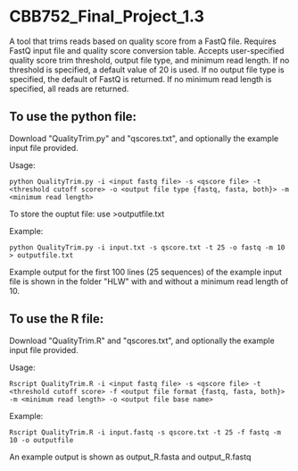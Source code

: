 # CBB752_Final_Project_1.3
A tool that trims reads based on quality score from a FastQ file.  Requires FastQ input file and quality score conversion table. Accepts user-specified quality score trim threshold, output file type, and minimum read length. If no threshold is specified, a default value of 20 is used. If no output file type is specified, the default of FastQ is returned. If no minimum read length is specified, all reads are returned.


## To use the python file: 
  Download "QualityTrim.py" and "qscores.txt", and optionally the example input file provided.
  
  Usage: 
  
```python QualityTrim.py -i <input fastq file> -s <qscore file> -t <threshold cutoff score> -o <output file type {fastq, fasta, both}> -m <minimum read length>```
  
  To store the ouptut file: use >outputfile.txt 
  
  Example: 
  
```python QualityTrim.py -i input.txt -s qscore.txt -t 25 -o fastq -m 10 > outputfile.txt```
  
  Example output for the first 100 lines (25 sequences) of the example input file is shown in the folder "HLW" with and without a minimum read length of 10.
  
  
## To use the R file: 

Download "QualityTrim.R" and "qscores.txt", and optionally the example input file provided.
  
  Usage: 
  
```Rscript QualityTrim.R -i <input fastq file> -s <qscore file> -t <threshold cutoff score> -f <output file format {fastq, fasta, both}> -m <minimum read length> -o <output file base name>```
  
  
  Example: 
  
```Rscript QualityTrim.R -i input.fastq -s qscore.txt -t 25 -f fastq -m 10 -o outputfile```
  
  An example output is shown as output_R.fasta and output_R.fastq